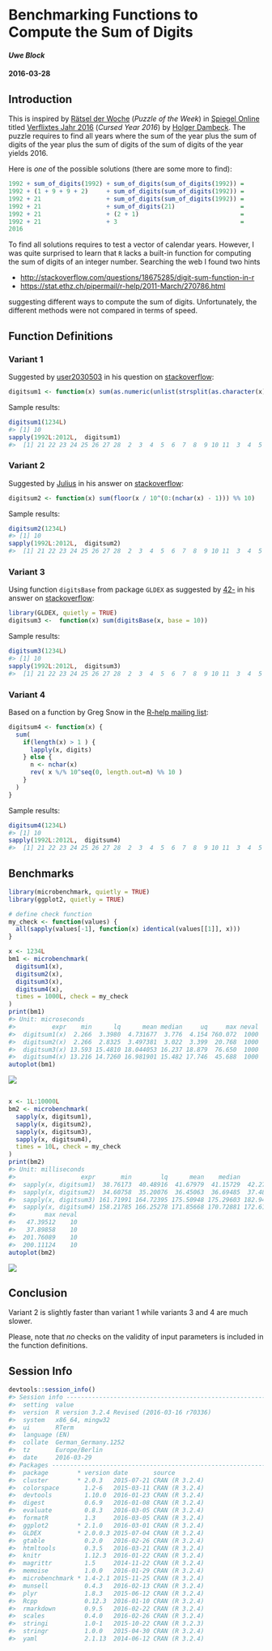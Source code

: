 Benchmarking Functions to Compute the Sum of Digits
===================================================

#### *Uwe Block*

#### 2016-03-28

Introduction
------------

This is inspired by [Rätsel der Woche](http://www.spiegel.de/wissenschaft/mensch/raetsel-der-woche-verflixtes-jahr-2016-a-1069870.html) (*Puzzle of the Week*) in [Spiegel Online](http://www.spiegel.de/wissenschaft/mensch/raetsel-der-woche-verflixtes-jahr-2016-a-1069870.html) titled [Verflixtes Jahr 2016](http://www.spiegel.de/wissenschaft/mensch/raetsel-der-woche-verflixtes-jahr-2016-a-1069870.html) (*Cursed Year 2016*) by [Holger Dambeck](http://www.spiegel.de/impressum/autor-1707.html). The puzzle requires to find all years where the sum of the year plus the sum of digits of the year plus the sum of digits of the sum of digits of the year yields 2016.

Here is *one* of the possible solutions (there are some more to find):

``` r
1992 + sum_of_digits(1992) + sum_of_digits(sum_of_digits(1992)) =
1992 + (1 + 9 + 9 + 2)     + sum_of_digits(sum_of_digits(1992)) =
1992 + 21                  + sum_of_digits(sum_of_digits(1992)) =
1992 + 21                  + sum_of_digits(21)                  =
1992 + 21                  + (2 + 1)                            =
1992 + 21                  + 3                                  =
2016
```

To find all solutions requires to test a vector of calendar years. However, I was quite surprised to learn that `R` lacks a built-in function for computing the sum of digits of an integer number. Searching the web I found two hints

-   <http://stackoverflow.com/questions/18675285/digit-sum-function-in-r>
-   <https://stat.ethz.ch/pipermail/r-help/2011-March/270786.html>

suggesting different ways to compute the sum of digits. Unfortunately, the different methods were not compared in terms of speed.

Function Definitions
--------------------

### Variant 1

Suggested by [user2030503](http://stackoverflow.com/users/2030503/user2030503) in his question on [stackoverflow](http://stackoverflow.com/q/18675285/3817004):

``` r
digitsum1 <- function(x) sum(as.numeric(unlist(strsplit(as.character(x), split = ""))))
```

Sample results:

``` r
digitsum1(1234L)
#> [1] 10
sapply(1992L:2012L,  digitsum1)
#>  [1] 21 22 23 24 25 26 27 28  2  3  4  5  6  7  8  9 10 11  3  4  5
```

### Variant 2

Suggested by [Julius](http://stackoverflow.com/users/1320535/julius) in his answer on [stackoverflow](http://stackoverflow.com/a/18675519/3817004):

``` r
digitsum2 <- function(x) sum(floor(x / 10^(0:(nchar(x) - 1))) %% 10)
```

Sample results:

``` r
digitsum2(1234L)
#> [1] 10
sapply(1992L:2012L,  digitsum2)
#>  [1] 21 22 23 24 25 26 27 28  2  3  4  5  6  7  8  9 10 11  3  4  5
```

### Variant 3

Using function `digitsBase` from package `GLDEX` as suggested by [42-](http://stackoverflow.com/users/1855677/42) in his answer on [stackoverflow](http://stackoverflow.com/a/18675445/3817004):

``` r
library(GLDEX, quietly = TRUE)
digitsum3 <-  function(x) sum(digitsBase(x, base = 10))
```

Sample results:

``` r
digitsum3(1234L)
#> [1] 10
sapply(1992L:2012L,  digitsum3)
#>  [1] 21 22 23 24 25 26 27 28  2  3  4  5  6  7  8  9 10 11  3  4  5
```

### Variant 4

Based on a function by Greg Snow in the [R-help mailing list](https://stat.ethz.ch/pipermail/r-help/2011-March/270786.html):

``` r
digitsum4 <- function(x) {
  sum(
    if(length(x) > 1 ) {
      lapply(x, digits)
    } else {
      n <- nchar(x)
      rev( x %/% 10^seq(0, length.out=n) %% 10 )
    }
  )
}
```

Sample results:

``` r
digitsum4(1234L)
#> [1] 10
sapply(1992L:2012L,  digitsum4)
#>  [1] 21 22 23 24 25 26 27 28  2  3  4  5  6  7  8  9 10 11  3  4  5
```

Benchmarks
----------

``` r
library(microbenchmark, quietly = TRUE)
library(ggplot2, quietly = TRUE)

# define check function
my_check <- function(values) {
  all(sapply(values[-1], function(x) identical(values[[1]], x)))
}

x <- 1234L
bm1 <- microbenchmark(
  digitsum1(x),
  digitsum2(x),
  digitsum3(x),
  digitsum4(x),
  times = 1000L, check = my_check
)
print(bm1)
#> Unit: microseconds
#>          expr    min      lq      mean median     uq     max neval
#>  digitsum1(x)  2.266  3.3980  4.731677  3.776  4.154 760.072  1000
#>  digitsum2(x)  2.266  2.8325  3.497381  3.022  3.399  20.768  1000
#>  digitsum3(x) 13.593 15.4810 18.044053 16.237 18.879  76.650  1000
#>  digitsum4(x) 13.216 14.7260 16.981901 15.482 17.746  45.688  1000
autoplot(bm1)
```

![](digitsum_benchmark_files/figure-markdown_github/benchmark-1.png)<!-- -->

``` r

x <- 1L:10000L
bm2 <- microbenchmark(
  sapply(x, digitsum1),
  sapply(x, digitsum2),
  sapply(x, digitsum3),
  sapply(x, digitsum4),
  times = 10L, check = my_check
)
print(bm2)
#> Unit: milliseconds
#>                  expr       min        lq      mean    median        uq
#>  sapply(x, digitsum1)  38.76173  40.48916  41.67979  41.15729  42.27059
#>  sapply(x, digitsum2)  34.60758  35.20076  36.45063  36.69485  37.48249
#>  sapply(x, digitsum3) 161.71991 164.72395 175.50948 175.29603 182.94224
#>  sapply(x, digitsum4) 158.21785 166.25278 171.85668 170.72881 172.61917
#>        max neval
#>   47.39512    10
#>   37.89858    10
#>  201.76089    10
#>  200.11124    10
autoplot(bm2)
```

![](digitsum_benchmark_files/figure-markdown_github/benchmark-2.png)<!-- -->

Conclusion
----------

Variant 2 is slightly faster than variant 1 while variants 3 and 4 are much slower.

Please, note that *no* checks on the validity of input parameters is included in the function definitions.

Session Info
------------

``` r
devtools::session_info()
#> Session info --------------------------------------------------------------
#>  setting  value                                      
#>  version  R version 3.2.4 Revised (2016-03-16 r70336)
#>  system   x86_64, mingw32                            
#>  ui       RTerm                                      
#>  language (EN)                                       
#>  collate  German_Germany.1252                        
#>  tz       Europe/Berlin                              
#>  date     2016-03-29
#> Packages ------------------------------------------------------------------
#>  package        * version date       source        
#>  cluster        * 2.0.3   2015-07-21 CRAN (R 3.2.4)
#>  colorspace       1.2-6   2015-03-11 CRAN (R 3.2.4)
#>  devtools         1.10.0  2016-01-23 CRAN (R 3.2.4)
#>  digest           0.6.9   2016-01-08 CRAN (R 3.2.4)
#>  evaluate         0.8.3   2016-03-05 CRAN (R 3.2.4)
#>  formatR          1.3     2016-03-05 CRAN (R 3.2.4)
#>  ggplot2        * 2.1.0   2016-03-01 CRAN (R 3.2.4)
#>  GLDEX          * 2.0.0.3 2015-07-04 CRAN (R 3.2.4)
#>  gtable           0.2.0   2016-02-26 CRAN (R 3.2.4)
#>  htmltools        0.3.5   2016-03-21 CRAN (R 3.2.4)
#>  knitr            1.12.3  2016-01-22 CRAN (R 3.2.4)
#>  magrittr         1.5     2014-11-22 CRAN (R 3.2.4)
#>  memoise          1.0.0   2016-01-29 CRAN (R 3.2.4)
#>  microbenchmark * 1.4-2.1 2015-11-25 CRAN (R 3.2.4)
#>  munsell          0.4.3   2016-02-13 CRAN (R 3.2.4)
#>  plyr             1.8.3   2015-06-12 CRAN (R 3.2.4)
#>  Rcpp             0.12.3  2016-01-10 CRAN (R 3.2.4)
#>  rmarkdown        0.9.5   2016-02-22 CRAN (R 3.2.4)
#>  scales           0.4.0   2016-02-26 CRAN (R 3.2.4)
#>  stringi          1.0-1   2015-10-22 CRAN (R 3.2.3)
#>  stringr          1.0.0   2015-04-30 CRAN (R 3.2.4)
#>  yaml             2.1.13  2014-06-12 CRAN (R 3.2.4)
```
